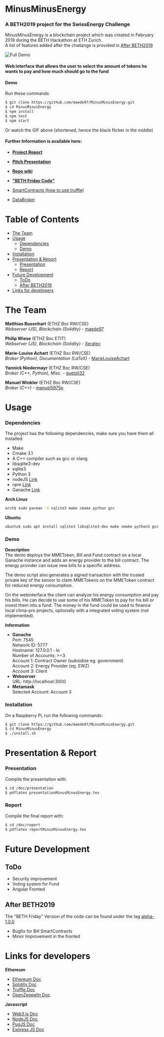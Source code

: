 # MinusMinusEnergy

### A BETH2019 project for the SwissEnergy Challenge
MinusMinusEnergy is a blockchain project which was created in February 2019 during the BETH Hackathon at ETH Zurich.  
A list of features added after the challange is provided in [After BETH2019](#after-beth2019)

![Full Demo](doc/demo/fullDemo.gif)
#### Web interface that allows the user to select the amount of tokens he wants to pay and how much should go to the fund

#### Demo
Run these commands
```sh
$ git clone https://github.com/maede97/MinusMinusEnergy.git
$ cd MinusMinusEnergy
$ npm install
$ npm test
$ npm start
```
Or watch the GIF above (shortened, hence the black flicker in the middle)

#### Further Information is available here:

* **[Project Report](doc/report/reportMinusMinusEnergy.pdf)**
* **[Pitch Presentation](doc/presentation/presentationMinusMinusEnergy.pdf)**
* **[Repo wiki](https://github.com/maede97/MinusMinusEnergy/wiki/Client)**
* **["BETH Friday Code"](https://github.com/maede97/MinusMinusEnergy/tree/alpha-1.0.0)**

* [SmartContracts (how to use truffle)](src/smartcontracts/README.md)
* [DataBroker](src/client/broker/README.md)

# Table of Contents
- [The Team](#the-team)
- [Usage](#usage)
	- [Dependencies](#dependencies)
	- [Demo](#demo-1)
- [Installation](#installation)
- [Presentation & Report](#presentation--report)
	- [Presentation](#presentation)
	- [Report](#report)
- [Future Development](#future-development)
	- [ToDo](#todo)
	- [After BETH2019](#after-beth2019)
- [Links for developers](#links-for-developers)


# The Team
**Matthias Busenhart** (ETHZ Bsc RW/CSE)  
*Webserver (JS), Blockchain (Solidity)* - [maede97](https://github.com/maede97)  

**Philip Wiese** (ETHZ Bsc ETIT)  
*Webserver (JS), Blockchain (Solidity)* - [Xeratec](https://github.com/Xeratec)  

**Marie-Louise Achart** (ETHZ Bsc RW/CSE)  
*Broker (Python), Documentation (LaTeX)* - [MarieLouiseAchart](https://github.com/MarieLouiseAchart)

**Yannick Niedermayr** (ETHZ Bsc RW/CSE)  
*Broker (C++, Python), Misc.* - [guetzli32](https://github.com/guetzli32)  

**Manuel Winkler** (ETHZ Bsc RW/CSE)  
*Broker (C++)* - [manuel5975p](https://github.com/manuel5975p)  

# Usage
### Dependencies
The project has the following dependencies, make sure you have them all installed:
- Make
- Cmake 3.1
- A C++ compiler such as gcc or clang
- libsqlite3-dev
- sqlite3
- Python 3
- nodeJS [Link](https://nodejs.org/en/)
- npm [Link](https://www.npmjs.com/)
- Ganache [Link](https://truffleframework.com/ganache)  

**Arch Linux**  
```sh
arch$ sudo pacman -S sqlite3 make cmake python gcc
```

**Ubuntu**  
```bash
ubuntu$ sudo apt install sqlite3 libsqlite3-dev make cmake python3 gcc
```

### Demo
**Description**  
The demo deploys the MMEToken, Bill and Fund contract on a local Ganache instance and adds an energy provider to the bill contract. The energy provider can issue new bills to a specific address.

The demo script also generates a signed transaction with the trusted private key of the sensor to claim MMETokens on the MMEToken contract for reduced energy consumption.

On the webinterface the client can analyze his energy consumption and pay his bills. He can decide to use some of his MMEToken to pay for his bill or invest them into a fund. The money in the fund could be used to finance local clima-pro projects, optionally with a integrated voting system (not implemented).

**Information**
* **Ganache**  
Port: 7545  
Network ID: 5777  
Hostname: 127.0.0.1 - lo  
Number of Accounts: >=3  
Account 1: Contract Owner (subsidize eg. government)  
Account 2: Energy Provider (eg. EWZ)  
Account 3: Client  
* **Webserver**  
URL: http://localhost:3000
* **Metamask**  
Selected Account: Account 3

### Installation
On a Raspberry Pi, run the following commands:
```sh
$ git clone https://github.com/maede97/MinusMinusEnergy.git
$ cd MinusMinusEnergy
$ ./install.sh
```

# Presentation & Report
### Presentation
Compile the presentation with:
```sh
$ cd /doc/presentation
$ pdflatex presentationMinusMinusEnergy.tex
```
### Report
Compile the final report with:
```sh
$ cd /doc/report
$ pdflatex reportMinusMinusEnergy.tex
```

# Future Development
## ToDo
* Security improvement
* Voting system for Fund
* Angular Fronted

## After BETH2019
The "BETH Friday" Version of the code can be found under the tag [alpha-1.0.0](https://github.com/maede97/MinusMinusEnergy/tree/alpha-1.0.0)
* Bugfix for Bill SmartContracts
* Minor Improvement in the fronted

# Links for developers
**Ethereum**
* [Ethereum Doc](http://ethdocs.org/en/latest/index.html#)
* [Solidity Doc](https://solidity.readthedocs.io/en/v0.5.3/structure-of-a-contract.html#functions)
* [Truffle Doc](https://truffleframework.com/docs/truffle/getting-started/running-migrations)
* [OpenZeppelin Doc](https://docs.openzeppelin.org/docs/token_erc20_erc20#transfer)

**Javascript**
* [Web3.js Doc](https://web3js.readthedocs.io/en/1.0/web3.html)
* [NodeJS Doc](https://nodejs.org/api/)
* [PugJS Doc](https://pugjs.org/api/getting-started.html)
* [Express JS Doc](http://expressjs.com/de/api.html)
